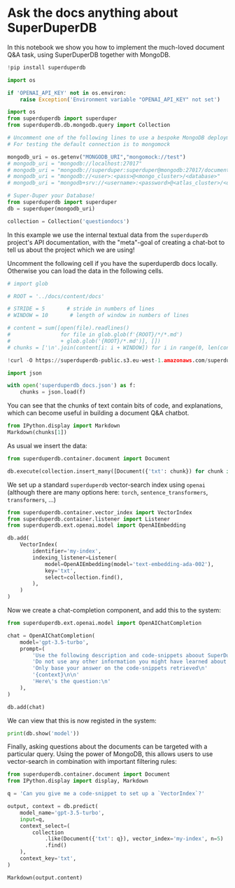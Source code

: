 # Ask the docs anything about SuperDuperDB

In this notebook we show you how to implement the much-loved document Q&A task, using SuperDuperDB
together with MongoDB.


```python
!pip install superduperdb
```


```python
import os

if 'OPENAI_API_KEY' not in os.environ:
    raise Exception('Environment variable "OPENAI_API_KEY" not set')
```


```python
import os
from superduperdb import superduper
from superduperdb.db.mongodb.query import Collection

# Uncomment one of the following lines to use a bespoke MongoDB deployment
# For testing the default connection is to mongomock

mongodb_uri = os.getenv("MONGODB_URI","mongomock://test")
# mongodb_uri = "mongodb://localhost:27017"
# mongodb_uri = "mongodb://superduper:superduper@mongodb:27017/documents"
# mongodb_uri = "mongodb://<user>:<pass>@<mongo_cluster>/<database>"
# mongodb_uri = "mongodb+srv://<username>:<password>@<atlas_cluster>/<database>"

# Super-Duper your Database!
from superduperdb import superduper
db = superduper(mongodb_uri)

collection = Collection('questiondocs')
```

In this example we use the internal textual data from the `superduperdb` project's API documentation, with the "meta"-goal of 
creating a chat-bot to tell us about the project which we are using!

Uncomment the following cell if you have the superduperdb docs locally.
Otherwise you can load the data in the following cells.


```python
# import glob

# ROOT = '../docs/content/docs'

# STRIDE = 5       # stride in numbers of lines
# WINDOW = 10       # length of window in numbers of lines

# content = sum([open(file).readlines() 
#                for file in glob.glob(f'{ROOT}/*/*.md') 
#                + glob.glob('{ROOT}/*.md')], [])
# chunks = ['\n'.join(content[i: i + WINDOW]) for i in range(0, len(content), STRIDE)]
```


```python
!curl -O https://superduperdb-public.s3.eu-west-1.amazonaws.com/superduperdb_docs.json
```


```python
import json

with open('superduperdb_docs.json') as f:
    chunks = json.load(f)
```

You can see that the chunks of text contain bits of code, and explanations, 
which can become useful in building a document Q&A chatbot.


```python
from IPython.display import Markdown
Markdown(chunks[1])
```

As usual we insert the data:


```python
from superduperdb.container.document import Document

db.execute(collection.insert_many([Document({'txt': chunk}) for chunk in chunks]))
```

We set up a standard `superduperdb` vector-search index using `openai` (although there are many options
here: `torch`, `sentence_transformers`, `transformers`, ...)


```python
from superduperdb.container.vector_index import VectorIndex
from superduperdb.container.listener import Listener
from superduperdb.ext.openai.model import OpenAIEmbedding

db.add(
    VectorIndex(
        identifier='my-index',
        indexing_listener=Listener(
            model=OpenAIEmbedding(model='text-embedding-ada-002'),
            key='txt',
            select=collection.find(),
        ),
    )
)
```

Now we create a chat-completion component, and add this to the system:


```python
from superduperdb.ext.openai.model import OpenAIChatCompletion

chat = OpenAIChatCompletion(
    model='gpt-3.5-turbo',
    prompt=(
        'Use the following description and code-snippets aboout SuperDuperDB to answer this question about SuperDuperDB\n'
        'Do not use any other information you might have learned about other python packages\n'
        'Only base your answer on the code-snippets retrieved\n'
        '{context}\n\n'
        'Here\'s the question:\n'
    ),
)

db.add(chat)
```

We can view that this is now registed in the system:


```python
print(db.show('model'))
```

Finally, asking questions about the documents can be targeted with a particular query.
Using the power of MongoDB, this allows users to use vector-search in combination with
important filtering rules:


```python
from superduperdb.container.document import Document
from IPython.display import display, Markdown

q = 'Can you give me a code-snippet to set up a `VectorIndex`?'

output, context = db.predict(
    model_name='gpt-3.5-turbo',
    input=q,
    context_select=(
        collection
            .like(Document({'txt': q}), vector_index='my-index', n=5)
            .find()
    ),
    context_key='txt',
)

Markdown(output.content)
```

